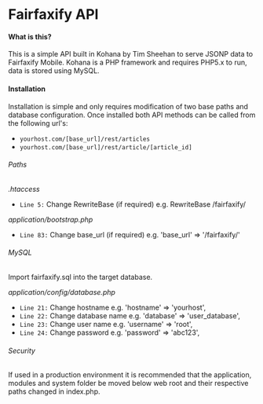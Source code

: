 Fairfaxify API
=============

#### What is this?

This is a simple API built in Kohana by Tim Sheehan to serve JSONP data to Fairfaxify Mobile. Kohana is a PHP framework and requires PHP5.x to run, data is stored using MySQL.

#### Installation

Installation is simple and only requires modification of two base paths and database configuration. Once installed both API methods can be called from the following url's:

 - `yourhost.com/[base_url]/rest/articles`
 - `yourhost.com/[base_url]/rest/article/[article_id]`
 
###### Paths

*.htaccess*

 - `Line 5:` Change RewriteBase (if required) e.g. RewriteBase /fairfaxify/

*application/bootstrap.php*

 - `Line 83:` Change base_url (if required) e.g. 'base_url'   => '/fairfaxify/'

###### MySQL

Import fairfaxify.sql into the target database.

*application/config/database.php*

 - `Line 21:` Change hostname e.g. 'hostname'   => 'yourhost',
 - `Line 22:` Change database name e.g. 'database'   => 'user_database',
 - `Line 23:` Change user name e.g. 'username'   => 'root',
 - `Line 24:` Change password e.g. 'password'   => 'abc123',
 
###### Security

If used in a production environment it is recommended that the application, modules and system folder be moved below web root and their respective paths changed in index.php.